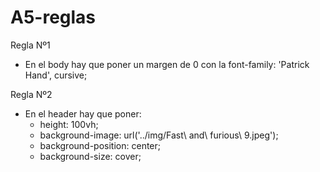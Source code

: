 # A5-reglas
Regla Nº1
- En el body hay que poner un margen de 0 con la font-family: 'Patrick Hand', cursive;

Regla Nº2
- En el header hay que poner: 
    - height: 100vh;
    - background-image: url('../img/Fast\ and\ furious\ 9.jpeg');
    - background-position: center;
    - background-size: cover;

